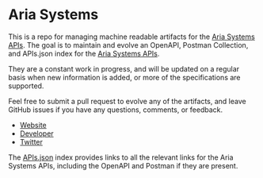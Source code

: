 # Aria SystemsThis is a repo for managing machine readable artifacts for the [Aria Systems APIs](http://www.ariasystems.com/). The goal is to maintain and evolve an OpenAPI, Postman Collection, and APIs.json index for the [Aria Systems APIs](http://www.ariasystems.com/).They are a constant work in progress, and will be updated on a regular basis when new information is added, or more of the specifications are supported.Feel free to submit a pull request to evolve any of the artifacts, and leave GitHub issues if you have any questions, comments, or feedback.- [Website](http://www.ariasystems.com/)- [Developer](http://www.ariasystems.com/)- [Twitter](https://twitter.com/ariasystemsinc)The [APIs.json](https://github.com/api-evangelist/aria-systems/blob/master/apis.json) index provides links to all the relevant links for the Aria Systems APIs, including the OpenAPI and Postman if they are present.